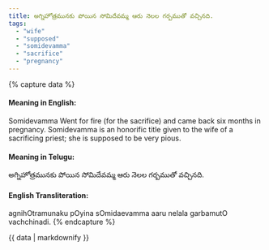 ```yaml
---
title: అగ్నిహోత్రమునకు పోయిన సోమిదేవమ్మ ఆరు నెలల గర్బముతో వచ్చినది.
tags:
  - "wife"
  - "supposed"
  - "somidevamma"
  - "sacrifice"
  - "pregnancy"
---
```


{% capture data %}
#### Meaning in English:
Somidevamma Went for fire (for the sacrifice) and came back six months in pregnancy.
Somidevamma is an honorific title given to the wife of a sacrificing priest; she is supposed to be very pious.

#### Meaning in Telugu:
అగ్నిహోత్రమునకు పోయిన సోమిదేవమ్మ ఆరు నెలల గర్బముతో వచ్చినది.

#### English Transliteration:
agnihOtramunaku pOyina sOmidaevamma aaru nelala garbamutO vachchinadi.
{% endcapture %}

<div class="notice">{{ data | markdownify }}</div>

